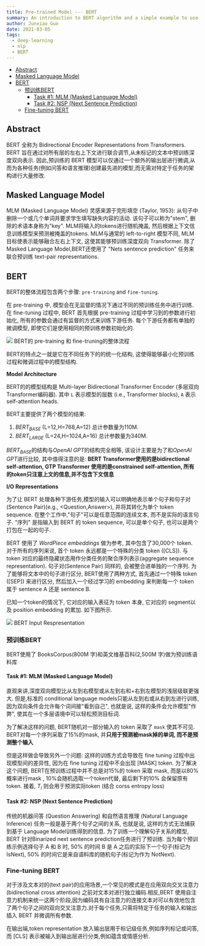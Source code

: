 ```yaml
---
title: Pre-trained Model --- BERT
summary: An introduction to BERT algorithm and a simple example to use this model
author: Junxiao Guo
date: 2021-03-05
tags:
  - deep-learning
  - nlp
  - BERT
---
```


- [Abstract](#abstract)
- [Masked Language Model](#masked-language-model)
- [BERT](#bert)
  - [预训练BERT](#预训练bert)
    - [Task #1: MLM (Masked Language Model)](#task-1-mlm-masked-language-model)
    - [Task #2: NSP (Next Sentence Prediction)](#task-2-nsp-next-sentence-prediction)
  - [Fine-tuning BERT](#fine-tuning-bert)


## Abstract

BERT 全称为 Bidirectional Encoder Representations from Transformers. BERT 旨在通过对所有层的左右上下文进行联合调节,从未标记的文本中预训练深度双向表示. 因此,预训练的 BERT 模型可以仅通过一个额外的输出层进行微调,从而为各种任务(例如问答和语言推理)创建最先进的模型,而无需对特定于任务的架构进行大量修改.

## Masked Language Model

MLM (Masked Language Model) 灵感来源于完形填空 (Taylor, 1953): 从句子中删除一个或几个单词并要求学生填写缺失内容的活动. 该句子可以称为"stem", 删除的术语本身称为"key". MLM将输入的tokens进行随机掩盖, 然后根据上下文信息训练模型来预测被掩盖的tokens. MLM与通常的 left-to-right 模型不同, MLM 目标使表示能够融合左右上下文, 这使其能够预训练深度双向 Transformer. 除了Masked Language Model,BERT还使用了 "Nets sentence prediction" 任务来联合预训练 text-pair representations.

## BERT

BERT的整体流程包含两个步骤: `pre-training` and `fine-tuning`.

在 pre-training 中, 模型会在无监督的情况下通过不同的预训练任务中进行训练. 在 fine-tuning 过程中, BERT 首先根据 pre-training 过程中学习到的参数进行初始化, 所有的参数会通过有监督的方式来训练下游任务. 每个下游任务都有单独的微调模型, 即使它们是使用相同的预训练参数初始化的.

<img src='https://bbs-img.huaweicloud.com/blogs/img/paperfig-1.PNG'>
BERT的 pre-training 和 fine-truning的整体流程

BERT的特点之一就是它在不同任务下的的统一化结构, 这使得能够最小化预训练过程和微调过程中的模型结构.

**Model Architecture**

BERT的的模型结构是 Multi-layer Bidirectional Transformer Encoder (多层双向Transformer编码器). 其中 `L` 表示模型的层数 (i.e., Transformer blocks), `A` 表示self-attention heads.

BERT主要提供了两个模型的结果:

1. $BERT_{BASE}$ (L=12,H=768,A=12) 总计参数量为110M.
2. $BERT_{LARGE}$ (L=24,H=1024,A=16) 总计参数量为340M.

$BERT_{BASE}$的结构与*OpenAI GPT*的结构完全相等, 该设计主要是为了和*OpenAI GPT*进行比较, 其中值得注意的是: **BERT Transformer使用的是bidirectional self-attention, GTP Transformer 使用的是constrained self-attention, 所有的token只注意上文的信息,并不包含下文信息**

**I/O Representations**

为了让 BERT 处理各种下游任务,模型的输入可以明确地表示单个句子和句子对(Sentence Pair)(e.g.,  <Question,Answer>), 并将其转化为单个 token sequence. 在整个工作中,"句子"可以是任意范围的连续文本, 而不是实际的语言句子. "序列" 是指输入到 BERT 的 token sequence, 可以是单个句子, 也可以是两个打包在一起的句子.

BERT 使用了 *WordPiece embeddings* 做为参考, 其中包含了30,000个 token. 对于所有的序列来说, 首个 token 永远都是一个特殊的分类 token ([CLS]). 与 token 对应的最终隐藏状态用作分类任务的聚合序列表示(aggregate sequence representation). 句子对(Sentence Pair) 同样的, 会被整合进单独的一个序列. 为了能够将文本中的句子进行区分, BERT使用了两种方式, 首先通过一个特殊 token ([SEP]) 来进行区分, 然后加入一个经过学习的 embedding 来判断每一个 token 属于 sentence A 还是 sentence B.

已知一个token的情况下, 它对应的输入表征为 token 本身, 它对应的 segment以及 position embedding 的累加. 如下图所示.

![](https://bbs-img.huaweicloud.com/blogs/img/paperfig-2.PNG)
BERT Input Respresentation

### 预训练BERT

BERT使用了 BooksCorpus(800M 字)和英文维基百科(2,500M 字)做为预训练语料库

#### Task #1: MLM (Masked Language Model)

直观来讲,深度双向模型比从左到右模型或从左到右和+右到左模型的浅层级联更强大. 但是,标准的 conditional language models只能从左到右或从右到左进行训练, 因为双向条件会允许每个词间接"看到自己", 也就是说, 这样的条件会允许模型"作弊", 使其在一个多层语境中可以轻松预测目标词.

为了解决这样的问题, BERT随机对一部分输入的 token 采取了 `mask` 使其不可见. BERT对每一个序列采取了15%的mask, 并**只用于预测被mask掉的单词, 而不是预测整个输入**

但是这样做会导致另外一个问题: 这样的训练方式会导致在 fine tuning 过程中出现模型间的差异性, 因为在 fine tuning 过程中不会出现  [MASK] token. 为了解决这个问题, BERT在预训练过程中并不总是对15%的 token 采取 mask, 而是以80%概率进行mask , 10%会随机选取一个token代替, 最后剩下的10% 会保留原有token. 接着, $T_i$ 则会用于预测实际token (结合 corss entropy loss)

#### Task #2: NSP (Next Sentence Prediction)

传统的机器问答 (Question Answering) 和自然语言推理 (Natural Language Inference) 任务一般是基于两个句子之间的关系, 也就是说, 这样的方式无法捕获到基于 Language Model训练得到的信息. 为了训练一个理解句子关系的模型, BERT 针对Binarized next sentence prediction任务进行了预训练. 当为每个预训练示例选择句子 A 和 B 时, 50% 的时间 B 是 A 之后的实际下一个句子(标记为 IsNext), 50% 的时间它是来自语料库的随机句子(标记为作为 NotNext).

### Fine-tuning BERT

对于涉及文本对的(text pair)的应用场景,一个常见的模式是在应用双向交叉注意力 (bidirectional cross attention) 之前对文本对进行独立编码.相反,BERT 使用自注意力机制来统一这两个阶段,因为编码具有自注意力的连接文本对可以有效地包含了两个句子之间的双向交叉注意力.对于每个任务,只需将特定于任务的输入和输出插入 BERT 并微调所有参数.

在输出端,token representation 放入输出层用于标记级任务,例如序列标记或问答,而 [CLS] 表示被输入到输出层进行分类,例如蕴含或情感分析.
